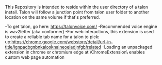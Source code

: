 This Repository is intended to reside within the user directory of a talon install. Talon will follow a junction point from talon user folder to another location on the same volume if that's preferred.

-To get talon, go here: https://talonvoice.com/
-Recommended voice engine is wav2letter (aka conformer)
-For web interactions, this extension is used to create a reliable tab name for a talon to pick:
up:https://chrome.google.com/webstore/detail/url-in-title/ignpacbgnbnkaiooknalneoeladjnfgb/related
-Loading an unpackaged extension in chrome or chromium edge at \ChromeExtension\ enables custom web page automation
